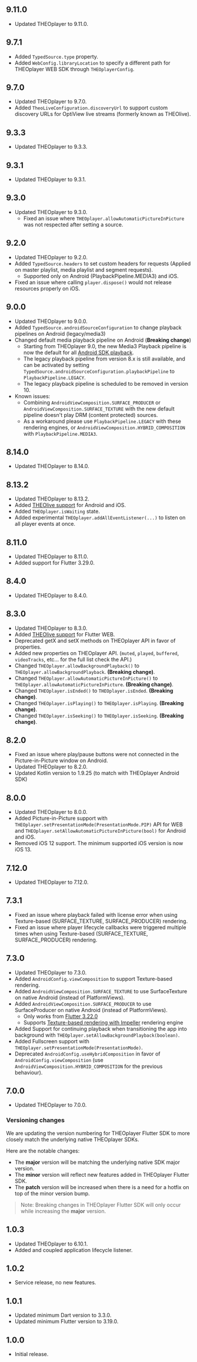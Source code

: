 ## 9.11.0

* Updated THEOplayer to 9.11.0.

## 9.7.1

* Added `TypedSource.type` property.
* Added `WebConfig.libraryLocation` to specify a different path for THEOplayer WEB SDK through `THEOplayerConfig`.

## 9.7.0

* Updated THEOplayer to 9.7.0.
* Added `TheoLiveConfiguration.discoveryUrl` to support custom discovery URLs for OptiView live streams (formerly known as THEOlive).

## 9.3.3

* Updated THEOplayer to 9.3.3.

## 9.3.1

* Updated THEOplayer to 9.3.1.

## 9.3.0

* Updated THEOplayer to 9.3.0.
  - Fixed an issue where `THEOplayer.allowAutomaticPictureInPicture` was not respected after setting a source.

## 9.2.0

* Updated THEOplayer to 9.2.0.
* Added `TypedSource.headers` to set custom headers for requests (Applied on master playlist, media playlist and segment requests).
  - Supported only on Android (PlaybackPipeline.MEDIA3) and iOS.
* Fixed an issue where calling `player.dispose()` would not release resources properly on iOS.

## 9.0.0

* Updated THEOplayer to 9.0.0.
* Added `TypedSource.androidSourceConfiguration` to change playback pipelines on Android (legacy/media3)
* Changed default media playback pipeline on Android (**Breaking change**)
  - Starting from THEOplayer 9.0, the new Media3 Playback pipeline is now the default for all [Android SDK playback](https://www.theoplayer.com/docs/theoplayer/changelog/#-900-20250403).
  - The legacy playback pipeline from version 8.x is still available, and can be activated by setting `TypedSource.androidSourceConfiguration.playbackPipeline` to `PlaybackPipeline.LEGACY`.
  - The legacy playback pipeline is scheduled to be removed in version 10.
* Known issues:
  - Combining `AndroidViewComposition.SURFACE_PRODUCER` or `AndroidViewComposition.SURFACE_TEXTURE` with the new default pipeline doesn't play DRM (content protected) sources.
  - As a workaround please use `PlaybackPipeline.LEGACY` with these rendering engines, or `AndroidViewComposition.HYBRID_COMPOSITION` with `PlaybackPipeline.MEDIA3`.

## 8.14.0

* Updated THEOplayer to 8.14.0.

## 8.13.2

* Updated THEOplayer to 8.13.2.
* Added [THEOlive support](https://github.com/THEOplayer/flutter-theoplayer-sdk/blob/main/doc/theolive.md) for Android and iOS.
* Added `THEOplayer.isWaiting` state.
* Added experimental `THEOplayer.addAllEventListener(...)` to listen on all player events at once.

## 8.11.0

* Updated THEOplayer to 8.11.0.
* Added support for Flutter 3.29.0.

## 8.4.0

* Updated THEOplayer to 8.4.0.

## 8.3.0

* Updated THEOplayer to 8.3.0.
* Added [THEOlive support](https://github.com/THEOplayer/flutter-theoplayer-sdk/blob/main/doc/theolive.md) for Flutter WEB.
* Deprecated getX and setX methods on THEOplayer API in favor of properties.
* Added new properties on THEOplayer API. (`muted`, `played`, `buffered`, `videoTracks`, etc... for the full list check the API.)
* Changed `THEOplayer.allowBackgroundPlayback()` to `THEOplayer.allowBackgroundPlayback`. **(Breaking change)**.
* Changed `THEOplayer.allowAutomaticPictureInPicture()` to `THEOplayer.allowAutomaticPictureInPicture`. **(Breaking change)**.
* Changed `THEOplayer.isEnded()` to `THEOplayer.isEnded`. **(Breaking change)**.
* Changed `THEOplayer.isPlaying()` to `THEOplayer.isPlaying`. **(Breaking change)**.
* Changed `THEOplayer.isSeeking()` to `THEOplayer.isSeeking`. **(Breaking change)**.

## 8.2.0

* Fixed an issue where play/pause buttons were not connected in the Picture-in-Picture window on Android.
* Updated THEOplayer to 8.2.0.
* Updated Kotlin version to 1.9.25 (to match with THEOplayer Android SDK)

## 8.0.0

* Updated THEOplayer to 8.0.0.
* Added Picture-in-Picture support with `THEOplayer.setPresentationMode(PresentationMode.PIP)` API for WEB and `THEOplayer.setAllowAutomaticPictureInPicture(bool)` for Android and iOS.
* Removed iOS 12 support. The minimum supported iOS version is now iOS 13.

## 7.12.0

* Updated THEOplayer to 7.12.0.

## 7.3.1

* Fixed an issue where playback failed with license error when using Texture-based (SURFACE_TEXTURE, SURFACE_PRODUCER) rendering.
* Fixed an issue where player lifecycle callbacks were triggered multiple times when using Texture-based (SURFACE_TEXTURE, SURFACE_PRODUCER) rendering.

## 7.3.0

* Updated THEOplayer to 7.3.0.
* Added `AndroidConfig.viewComposition` to support Texture-based rendering.
* Added `AndroidViewComposition.SURFACE_TEXTURE` to use SurfaceTexture on native Android (instead of PlatformViews).
* Added `AndroidViewComposition.SURFACE_PRODUCER` to use SurfaceProducer on native Android (instead of PlatformViews).
  - Only works from [Flutter 3.22.0](https://docs.flutter.dev/release/breaking-changes/android-surface-plugins#timeline)
  - Supports [Texture-based rendering with Impeller](https://docs.flutter.dev/release/breaking-changes/android-surface-plugins#summary) rendering engine
* Added Support for continuing playback when transitioning the app into background with `THEOplayer.setAllowBackgroundPlayback(boolean)`.
* Added Fullscreen support with `THEOplayer.setPresentationMode(PresentationMode)`.
* Deprecated `AndroidConfig.useHybridComposition` in favor of `AndroidConfig.viewComposition` (use `AndroidViewComposition.HYBRID_COMPOSITION` for the previous behaviour).

## 7.0.0

* Updated THEOplayer to 7.0.0.

### Versioning changes
We are updating the version numbering for THEOplayer Flutter SDK to more closely match the underlying native THEOplayer SDKs.

Here are the notable changes:
- The **major** version will be matching the underlying native SDK major version.
- The **minor** version will reflect new features added in THEOplayer Flutter SDK.
- The **patch** version will be increased when there is a need for a hotfix on top of the minor version bump.

>Note: Breaking changes in THEOplayer Flutter SDK will only occur while increasing the **major** version.

## 1.0.3

* Updated THEOplayer to 6.10.1.
* Added and coupled application lifecycle listener.

## 1.0.2

* Service release, no new features.

## 1.0.1

* Updated minimum Dart version to 3.3.0.
* Updated minimum Flutter version to 3.19.0.

## 1.0.0

* Initial release.